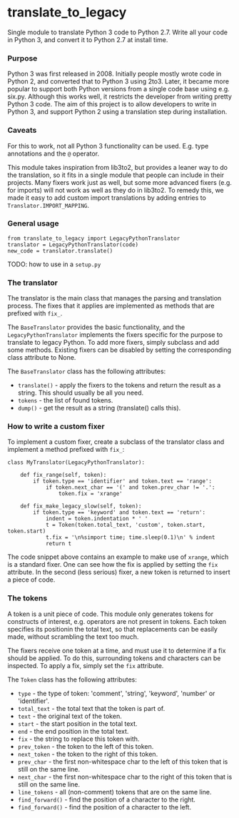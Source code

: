 # translate_to_legacy

Single module to translate Python 3 code to Python 2.7. Write all your
code in Python 3, and convert it to Python 2.7 at install time.

### Purpose

Python 3 was first released in 2008. Initially people mostly wrote code
in Python 2, and converted that to Python 3 using 2to3. Later, it became
more popular to support both Python versions from a single code base
using e.g. six.py. Although this works well, it restricts the developer
from writing pretty Python 3 code. The aim of this project is to allow
developers to write in Python 3, and support Python 2 using a
translation step during installation.


### Caveats

For this to work, not all Python 3 functionality can be used. E.g. type
annotations and the `@` operator.

This module takes inspiration from lib3to2, but provides a leaner way
to do the translation, so it fits in a single module that people can
include in their projects. Many fixers work just as well, but some more
advanced fixers (e.g. for imports) will not work as well as they do in
lib3to2. To remedy this, we made it easy to add custom import
translations by adding entries to `Translator.IMPORT_MAPPING`.


### General usage

```
from translate_to_legacy import LegacyPythonTranslator
translator = LegacyPythonTranslator(code)
new_code = translator.translate()
```

TODO: how to use in a `setup.py`


### The translator

The translator is the main class that manages the parsing and
translation process. The fixes that it applies are implemented as
methods that are prefixed with `fix_`. 

The `BaseTranslator` provides the basic functionality, and the
`LegacyPythonTranslator` implements the fixers specific for the purpose
to translate to legacy Python. To add more fixers, simply subclass and
add some methods. Existing fixers can be disabled by setting the
corresponding class attribute to None.

The `BaseTranslator` class has the following attributes:
    
* `translate()` - apply the fixers to the tokens and return the result
  as a string. This should usually be all you need.
* `tokens` - the list of found tokens.
* `dump()` - get the result as a string (translate() calls this).



### How to write a custom fixer

To implement a custom fixer, create a subclass of the translator class and
implement a method prefixed with `fix_`:
    
```
class MyTranslator(LegacyPythonTranslator):
    
    def fix_range(self, token):
        if token.type == 'identifier' and token.text == 'range':
            if token.next_char == '(' and token.prev_char != '.':
                token.fix = 'xrange'
    
    def fix_make_legacy_slow(self, token):
        if token.type == 'keyword' and token.text == 'return':
            indent = token.indentation * ' '
            t = Token(token.total_text, 'custom', token.start, token.start)
            t.fix = '\n%simport time; time.sleep(0.1)\n' % indent
            return t
```

The code snippet above contains an example to make use of `xrange`,
which is a standard fixer. One can see how the fix is applied by setting
the `fix` attribute. In the second (less serious) fixer, a new token
is returned to insert a piece of code.


### The tokens

A token is a unit piece of code. This module only generates tokens for
constructs of interest, e.g. operators are not present in tokens. Each
token specifies its positionin the total text, so that replacements can
be easily made, without scrambling the text too much.

The fixers receive one token at a time, and must use it to determine
if a fix should be applied. To do this, surrounding tokens and
characters can be inspected. To apply a fix, simply set the `fix`
attribute.

The `Token` class has the following attributes:
    
* `type` - the type of token: 'comment', 'string', 'keyword',
  'number' or 'identifier'.
* `total_text` - the total text that the token is part of.
* `text` - the original text of the token.
* `start` - the start position in the total text.
* `end` - the end position in the total text.
* `fix` - the string to replace this token with.
* `prev_token` - the token to the left of this token.
* `next_token` - the token to the right of this token.
* `prev_char` - the first non-whitespace char to the left of this token
  that is still on the same line.
* `next_char` - the first non-whitespace char to the right of this token
  that is still on the same line.
* `line_tokens` - all (non-comment) tokens that are on the same line.
* `find_forward()` - find the position of a character to the right.
* `find_forward()` - find the position of a character to the left.
